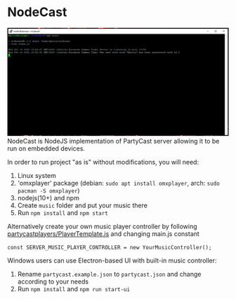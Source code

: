 # NodeCast

<img src="screenshot.png">
NodeCast is NodeJS implementation of PartyCast server allowing it to be run on embedded devices.

In order to run project "as is" without modifications, you will need:
1. Linux system
2. 'omxplayer' package (debian: `sudo apt install omxplayer`, arch: `sudo pacman -S omxplayer`)
3. nodejs(10+) and npm
4. Create `music` folder and put your music there
5. Run `npm install` and `npm start`

Alternatively create your own music player controller by following <a href="partycastplayers/PlayerTemplate.js">partycastplayers/PlayerTemplate.js</a> and changing main.js constant
```
const SERVER_MUSIC_PLAYER_CONTROLLER = new YourMusicController();
```

Windows users can use Electron-based UI with built-in music controller:
1. Rename `partycast.example.json` to `partycast.json` and change according to your needs
2. Run `npm install` and `npm run start-ui`
